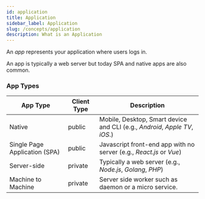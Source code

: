 ```yaml
---
id: application
title: Application
sidebar_label: Application
slug: /concepts/application
description: What is an Application
---
```


An _app_ represents your application where users logs in.

An app is typically a web server but today SPA and native apps are also common.

### App Types

| App Type                      | Client Type | Description                                                                 |
| ----------------------------- | ----------- | --------------------------------------------------------------------------- |
| Native                        | public      | Mobile, Desktop, Smart device and CLI (e.g., _Android_, _Apple TV_, _iOS_.) |
| Single Page Application (SPA) | public      | Javascript front-end app with no server (e.g., _React.js_ or _Vue_)         |
| Server-side                   | private     | Typically a web server (e.g., _Node.js_, _Golang_, _PHP_)                   |
| Machine to Machine            | private     | Server side worker such as daemon or a micro service.                       |

<!--|                           | Device      | public                                                                      | A device such as Smart TV or IoT device. | || -->
